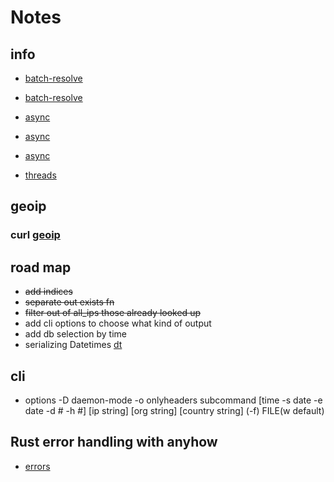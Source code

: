 # Notes

## info

- [batch-resolve](https:-github.com/mersinvald/batch_resolve)
- [batch-resolve](https:-www.reddit.com/r/rust/comments/6a9i9a/batch_resolve_fast_asynchronous_dns_resolver/)

- [async](https:-bryangilbert.com/post/code/rust/adventures-futures-tokio-rust/)
- [async](https:-tech.marksblogg.com/rdns-domain-name-tld-extract-rust.html)
- [async](https:-askubuntu.com/questions/813275/how-to-check-a-bulk-of-ip-for-reverse-dns)

- [threads](https:-users.rust-lang.org/t/please-recommend-a-queue-with-backpressure-for-simple-threads-no-async-yet/68654/3)

## geoip

### curl [geoip](https://api.ipgeolocation.io/ipgeo?apiKey=API_KEY&ip=8.8.8.8)

## road map

- ~~add indices~~
- ~~separate out exists fn~~
- ~~filter out of all_ips those already looked up~~
- add cli options to choose what kind of output
- add db selection by time
- serializing Datetimes [dt](https://docs.rs/bson/latest/bson/struct.DateTime.html)

## cli

- options -D daemon-mode -o onlyheaders subcommand [time -s date -e date -d # -h #] [ip string] [org string] [country string] (-f) FILE(w default)

## Rust error handling with anyhow

- [errors](https://antoinerr.github.io/blog-website/2023/01/28/rust-anyhow.html)
